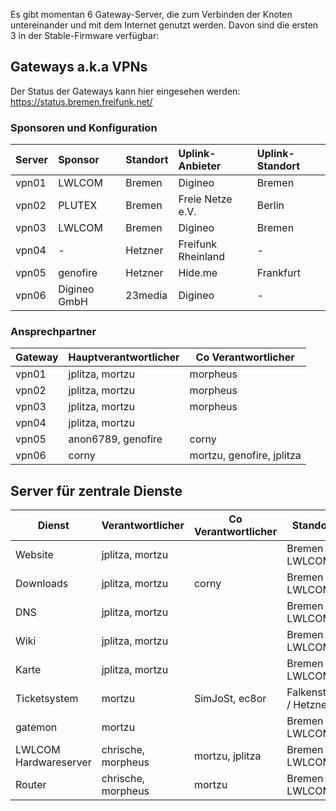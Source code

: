 Es gibt momentan 6 Gateway-Server, die zum Verbinden der Knoten untereinander und mit dem Internet genutzt werden. Davon sind die ersten 3 in der Stable-Firmware verfügbar:

## Gateways a.k.a VPNs
Der Status der Gateways kann hier eingesehen werden: https://status.bremen.freifunk.net/

### Sponsoren und Konfiguration
| Server | Sponsor      | Standort | Uplink-Anbieter    | Uplink-Standort |
|:-------|:-------------|:---------|:-------------------|:----------------|
| vpn01  | LWLCOM       | Bremen   | Digineo            | Bremen          |
| vpn02  | PLUTEX       | Bremen   | Freie Netze e.V.   | Berlin          |
| vpn03  | LWLCOM       | Bremen   | Digineo            | Bremen          |
| vpn04  | -            | Hetzner  | Freifunk Rheinland | -               |
| vpn05  | genofire     | Hetzner  | Hide.me            | Frankfurt       |
| vpn06  | Digineo GmbH | 23media  | Digineo            | -               |

### Ansprechpartner

| Gateway | Hauptverantwortlicher | Co Verantwortlicher |
|---------|-----------------------|---------------------|
| vpn01   | jplitza, mortzu       | morpheus            |
| vpn02   | jplitza, mortzu       | morpheus            |
| vpn03   | jplitza, mortzu       | morpheus            |
| vpn04   | jplitza, mortzu       |                     |
| vpn05   | anon6789, genofire    | corny               |
| vpn06   | corny                 | mortzu, genofire, jplitza |


## Server für zentrale Dienste
| Dienst                | Verantwortlicher    | Co Verantwortlicher | Standort              |
|-----------------------|---------------------|---------------------|-----------------------|
| Website               | jplitza, mortzu     |                     | Bremen / LWLCOM       |
| Downloads             | jplitza, mortzu     | corny               | Bremen / LWLCOM       |
| DNS                   | jplitza, mortzu     |                     | Bremen / LWLCOM       |
| Wiki                  | jplitza, mortzu     |                     | Bremen / LWLCOM       |
| Karte                 | jplitza, mortzu     |                     | Bremen / LWLCOM       |
| Ticketsystem          | mortzu              | SimJoSt, ec8or      | Falkenstein / Hetzner |
| gatemon               | mortzu              |                     | Bremen / LWLCOM       |
| LWLCOM Hardwareserver | chrische, morpheus  | mortzu, jplitza     | Bremen / LWLCOM       |
| Router                | chrische, morpheus  | mortzu              | Bremen / LWLCOM       |
